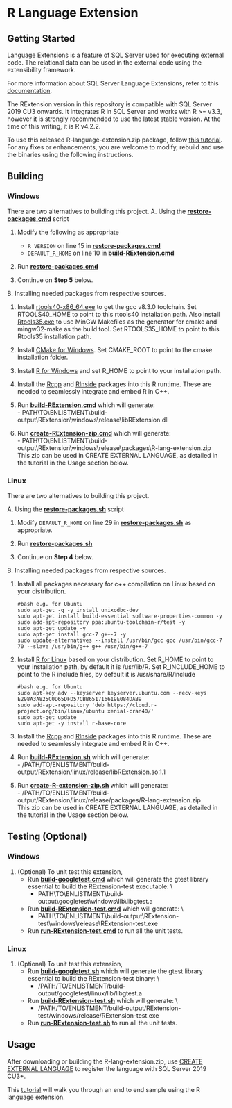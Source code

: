 # R Language Extension

## Getting Started
Language Extensions is a feature of SQL Server used for executing external code. The relational data can be used in the external code using the extensibility framework.

For more information about SQL Server Language Extensions, refer to this [documentation](https://docs.microsoft.com/en-us/sql/language-extensions/language-extensions-overview?view=sql-server-ver15).

The RExtension version in this repository is compatible with SQL Server 2019 CU3 onwards. It integrates R in SQL Server and works with R >= v3.3, however it is strongly recommended to use the latest stable version. At the time of this writing, it is R v4.2.2.

To use this released R-language-extension.zip package, follow [this tutorial](https://docs.microsoft.com/en-us/sql/machine-learning/install/custom-runtime-r?view=sql-server-ver15). For any fixes or enhancements, you are welcome to modify, rebuild and use the binaries using the following instructions.

## Building

### Windows
There are two alternatives to building this project.
A.	Using the [**restore-packages.cmd**](build/windows/restore-packages.cmd) script

1.	Modify the following as appropriate
	- `R_VERSION` on line 15 in [**restore-packages.cmd**](build/windows/restore-packages.cmd)
	- `DEFAULT_R_HOME` on line 10 in [**build-RExtension.cmd**](build/windows/build-RExtension.cmd)

1.	Run [**restore-packages.cmd**](build/windows/restore-packages.cmd)

1. Continue on **Step 5** below.

B.	Installing needed packages from respective sources.

1. Install [rtools40-x86_64.exe](https://cran.r-project.org/bin/windows/Rtools/) to get the gcc v8.3.0 toolchain. Set RTOOLS40_HOME to point to this rtools40 installation path. Also install [Rtools35.exe](https://cran.r-project.org/bin/windows/Rtools/Rtools35.exe) to use MinGW Makefiles as the generator for cmake and mingw32-make as the build tool. Set RTOOLS35_HOME to point to this Rtools35 installation path.

1. Install [CMake for Windows](https://cmake.org/download/). Set CMAKE_ROOT to point to the cmake installation folder.

1. Install [R for Windows](https://cran.r-project.org/bin/windows/base/) and set R_HOME to point to your installation path.

1. Install the [Rcpp](https://cran.r-project.org/web/packages/Rcpp/index.html) and [RInside](https://cran.r-project.org/web/packages/RInside/index.html) packages into this R runtime. These are needed to seamlessly integrate and embed R in C++.

1. Run [**build-RExtension.cmd**](./build/windows/build-RExtension.cmd) which will generate: \
		- PATH\TO\ENLISTMENT\build-output\RExtension\windows\release\libRExtension.dll

1. Run [**create-RExtension-zip.cmd**](./build/windows/create-RExtension-zip.cmd) which will generate: \
		- PATH\TO\ENLISTMENT\build-output\RExtension\windows\release\packages\R-lang-extension.zip \
		This zip can be used in CREATE EXTERNAL LANGUAGE, as detailed in the tutorial in the Usage section below.

### Linux
There are two alternatives to building this project.

A.	Using the [**restore-packages.sh**](build/linux/restore-packages.sh) script

1.	Modify `DEFAULT_R_HOME` on line 29 in [**restore-packages.sh**](build/linux/restore-packages.sh) as appropriate.

1.	Run [**restore-packages.sh**](build/linux/restore-packages.sh)

1. Continue on **Step 4** below.

B.	Installing needed packages from respective sources.

1. Install all packages necessary for c++ compilation on Linux based on your distribution.
	```
	#bash e.g. for Ubuntu
	sudo apt-get -q -y install unixodbc-dev
	sudo apt-get install build-essential software-properties-common -y
	sudo add-apt-repository ppa:ubuntu-toolchain-r/test -y
	sudo apt-get update -y
	sudo apt-get install gcc-7 g++-7 -y
	sudo update-alternatives --install /usr/bin/gcc gcc /usr/bin/gcc-7 70 --slave /usr/bin/g++ g++ /usr/bin/g++-7
	```

1. Install [R for Linux](https://cran.r-project.org/bin/linux/) based on your distribution. Set R_HOME to point to your installation path, by default it is /usr/lib/R. Set R_INCLUDE_HOME to point to the R include files, by default it is /usr/share/R/include
	```
	#bash e.g. for Ubuntu
	sudo apt-key adv --keyserver keyserver.ubuntu.com --recv-keys E298A3A825C0D65DFD57CBB651716619E084DAB9
	sudo add-apt-repository 'deb https://cloud.r-project.org/bin/linux/ubuntu xenial-cran40/'
	sudo apt-get update
	sudo apt-get -y install r-base-core
	```

1. Install the [Rcpp](https://cran.r-project.org/web/packages/Rcpp/index.html) and [RInside](https://cran.r-project.org/web/packages/RInside/index.html) packages into this R runtime. These are needed to seamlessly integrate and embed R in C++.

1. Run [**build-RExtension.sh**](./build/linux/build-RExtension.sh) which will generate: \
		- /PATH/TO/ENLISTMENT/build-output/RExtension/linux/release/libRExtension.so.1.1

1. Run [**create-R-extension-zip.sh**](./build/linux/create-RExtension-zip.sh) which will generate: \
		- /PATH/TO/ENLISTMENT/build-output/RExtension/linux/release/packages/R-lang-extension.zip \
		This zip can be used in CREATE EXTERNAL LANGUAGE, as detailed in the tutorial in the Usage section below.

## Testing (Optional)

### Windows
1. (Optional) To unit test this extension,
	+ Run [**build-googletest.cmd**](../test/googletest/build/windows/build-googletest.cmd) which will generate the gtest library essential to build the RExtension-test executable: \
		- PATH\TO\ENLISTMENT\build-output\googletest\windows\lib\libgtest.a
	+ Run [**build-RExtension-test.cmd**](./test/build/windows/build-RExtension-test.cmd) which will generate: \
		- PATH\TO\ENLISTMENT\build-output\RExtension-test\windows\release\RExtension-test.exe
	+ Run [**run-RExtension-test.cmd**](./test/build/windows/run-RExtension-test.cmd) to run all the unit tests.

### Linux
1. (Optional) To unit test this extension,
	+ Run [**build-googletest.sh**](../test/googletest/build/linux/build-googletest.sh) which will generate the gtest library essential to build the RExtension-test binary: \
		- /PATH/TO/ENLISTMENT/build-output/googletest/linux/lib/libgtest.a
	+ Run [**build-RExtension-test.sh**](./test/build/linux/build-RExtension-test.sh) which will generate: \
		- /PATH/TO/ENLISTMENT/build-output/RExtension-test/windows/release/RExtension-test.exe
	+ Run [**run-RExtension-test.sh**](./test/build/linux/run-RExtension-test.sh) to run all the unit tests.

## Usage
After downloading or building the R-lang-extension.zip, use [CREATE EXTERNAL LANGUAGE](https://docs.microsoft.com/en-us/sql/t-sql/statements/create-external-language-transact-sql?view=sql-server-ver15) to register the language with SQL Server 2019 CU3+.

This [tutorial](https://docs.microsoft.com/en-us/sql/machine-learning/install/custom-runtime-r?view=sql-server-ver15) will walk you through an end to end sample using the R language extension.
